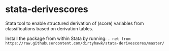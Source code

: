 # stata-derivescores
Stata tool to enable structured derivation of (score) variables from classifications based on derivation tables.

Install the package from within Stata by running:
`. net from https://raw.githubusercontent.com/dirtyhawk/stata-derivescores/master/`
